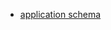 * [application schema](https://www.draw.io/#Uhttps%3A%2F%2Fraw.githubusercontent.com%2Fusharik%2Fgeek-todolist%2Fmaster%2Fapp-architecture.drawio)
